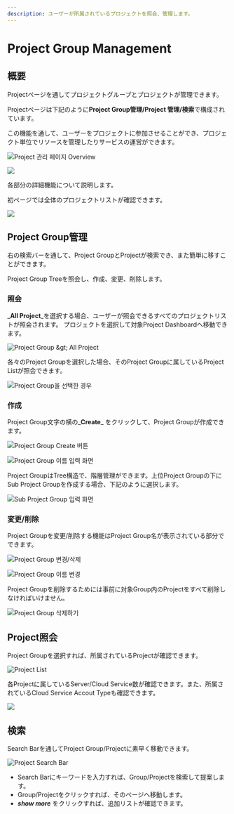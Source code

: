 ```yaml
---
description: ユーザーが所属されているプロジェクトを照会、管理します。
---
```


# Project Group Management

## 概要

Projectページを通してプロジェクトグループとプロジェクトが管理できます。

Projectページは下記のように**Project Group管理/Project 管理/検索**で構成されています。

この機能を通して、ユーザーをプロジェクトに参加させることができ、プロジェクト単位でリソースを管理したりサービスの運営ができます。

![Project &#xAD00;&#xB9AC; &#xD398;&#xC774;&#xC9C0; Overview](../.gitbook/assets/2020-08-05-10.32.59-2.png)

![](../.gitbook/assets/2020-07-31-3.23.16.png)

各部分の詳細機能について説明します。

初ページでは全体のプロジェクトリストが確認できます。



![](../.gitbook/assets/2020-07-31-4.04.20.png)

## Project Group管理

右の検索バーを通して、Project GroupとProjectが検索でき、また簡単に移すことができます。

Project Group Treeを照会し、作成、変更、削除します。



### 照会



_**All Project**_を選択する場合、ユーザーが照会できるすべてのプロジェクトリストが照会されます。 プロジェクトを選択して対象Project Dashboardへ移動できます。



![Project Group &amp;gt; All Project](../.gitbook/assets/2020-08-05-10.55.13.png)



各々のProject Groupを選択した場合、そのProject Groupに属しているProject Listが照会できます。



![Project Group&#xC744; &#xC120;&#xD0DD;&#xD55C; &#xACBD;&#xC6B0;](../.gitbook/assets/2020-08-05-10.58.14.png)

### 作成

Project Group文字の横の_**Create**_ をクリックして、Project Groupが作成できます。

![Project Group Create &#xBC84;&#xD2BC;](../.gitbook/assets/2020-08-05-11.00.02.png)

![Project Group &#xC774;&#xB984; &#xC785;&#xB825; &#xD654;&#xBA74;](../.gitbook/assets/2020-08-05-11.00.49.png)

Project GroupはTree構造で、階層管理ができます。上位Project Groupの下にSub Project Groupを作成する場合、下記のように選択します。

![Sub Project Group &#xC785;&#xB825; &#xD654;&#xBA74;](../.gitbook/assets/2020-08-05-11.12.35.png)

### 変更/削除

Project Groupを変更/削除する機能はProject Group名が表示されている部分でできます。

![Project Group &#xBCC0;&#xACBD;/&#xC0AD;&#xC81C;](../.gitbook/assets/2020-08-05-11.17.01.png)

![Project Group &#xC774;&#xB984; &#xBCC0;&#xACBD;](../.gitbook/assets/2020-08-05-11.17.53.png)

Project Groupを削除するためには事前に対象Group内のProjectをすべて削除しなければいけません。

![Project Group &#xC0AD;&#xC81C;&#xD558;&#xAE30;](../.gitbook/assets/2020-08-05-11.18.21.png)



## Project照会

Project Groupを選択すれば、所属されているProjectが確認できます。

![Project List](../.gitbook/assets/2020-08-05-11.25.03.png)

各Projectに属しているServer/Cloud Service数が確認できます。また、所属されているCloud Service Accout Typeも確認できます。

![](../.gitbook/assets/2020-08-05-11.27.30.png)



## 検索

Search Barを通してProject Group/Projectに素早く移動できます。

![Project Search Bar](../.gitbook/assets/2020-08-05-11.29.35.png)

* Search Barにキーワードを入力すれば、Group/Projectを検索して提案します。
* Group/Projectをクリックすれば、そのページへ移動します。
* _**show more**_ をクリックすれば、追加リストが確認できます。





